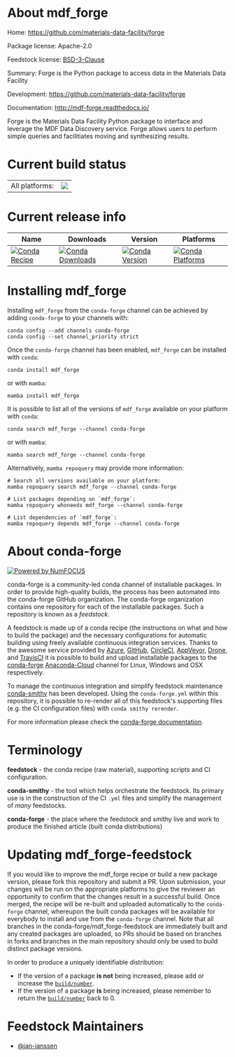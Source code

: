 About mdf_forge
===============

Home: https://github.com/materials-data-facility/forge

Package license: Apache-2.0

Feedstock license: [BSD-3-Clause](https://github.com/conda-forge/mdf_forge-feedstock/blob/main/LICENSE.txt)

Summary: Forge is the Python package to access data in the Materials Data Facility

Development: https://github.com/materials-data-facility/forge

Documentation: http://mdf-forge.readthedocs.io/

Forge is the Materials Data Facility Python package to interface and
leverage the MDF Data Discovery service. Forge allows users to perform
simple queries and facilitiates moving and synthesizing results.


Current build status
====================


<table><tr><td>All platforms:</td>
    <td>
      <a href="https://dev.azure.com/conda-forge/feedstock-builds/_build/latest?definitionId=8134&branchName=main">
        <img src="https://dev.azure.com/conda-forge/feedstock-builds/_apis/build/status/mdf_forge-feedstock?branchName=main">
      </a>
    </td>
  </tr>
</table>

Current release info
====================

| Name | Downloads | Version | Platforms |
| --- | --- | --- | --- |
| [![Conda Recipe](https://img.shields.io/badge/recipe-mdf_forge-green.svg)](https://anaconda.org/conda-forge/mdf_forge) | [![Conda Downloads](https://img.shields.io/conda/dn/conda-forge/mdf_forge.svg)](https://anaconda.org/conda-forge/mdf_forge) | [![Conda Version](https://img.shields.io/conda/vn/conda-forge/mdf_forge.svg)](https://anaconda.org/conda-forge/mdf_forge) | [![Conda Platforms](https://img.shields.io/conda/pn/conda-forge/mdf_forge.svg)](https://anaconda.org/conda-forge/mdf_forge) |

Installing mdf_forge
====================

Installing `mdf_forge` from the `conda-forge` channel can be achieved by adding `conda-forge` to your channels with:

```
conda config --add channels conda-forge
conda config --set channel_priority strict
```

Once the `conda-forge` channel has been enabled, `mdf_forge` can be installed with `conda`:

```
conda install mdf_forge
```

or with `mamba`:

```
mamba install mdf_forge
```

It is possible to list all of the versions of `mdf_forge` available on your platform with `conda`:

```
conda search mdf_forge --channel conda-forge
```

or with `mamba`:

```
mamba search mdf_forge --channel conda-forge
```

Alternatively, `mamba repoquery` may provide more information:

```
# Search all versions available on your platform:
mamba repoquery search mdf_forge --channel conda-forge

# List packages depending on `mdf_forge`:
mamba repoquery whoneeds mdf_forge --channel conda-forge

# List dependencies of `mdf_forge`:
mamba repoquery depends mdf_forge --channel conda-forge
```


About conda-forge
=================

[![Powered by
NumFOCUS](https://img.shields.io/badge/powered%20by-NumFOCUS-orange.svg?style=flat&colorA=E1523D&colorB=007D8A)](https://numfocus.org)

conda-forge is a community-led conda channel of installable packages.
In order to provide high-quality builds, the process has been automated into the
conda-forge GitHub organization. The conda-forge organization contains one repository
for each of the installable packages. Such a repository is known as a *feedstock*.

A feedstock is made up of a conda recipe (the instructions on what and how to build
the package) and the necessary configurations for automatic building using freely
available continuous integration services. Thanks to the awesome service provided by
[Azure](https://azure.microsoft.com/en-us/services/devops/), [GitHub](https://github.com/),
[CircleCI](https://circleci.com/), [AppVeyor](https://www.appveyor.com/),
[Drone](https://cloud.drone.io/welcome), and [TravisCI](https://travis-ci.com/)
it is possible to build and upload installable packages to the
[conda-forge](https://anaconda.org/conda-forge) [Anaconda-Cloud](https://anaconda.org/)
channel for Linux, Windows and OSX respectively.

To manage the continuous integration and simplify feedstock maintenance
[conda-smithy](https://github.com/conda-forge/conda-smithy) has been developed.
Using the ``conda-forge.yml`` within this repository, it is possible to re-render all of
this feedstock's supporting files (e.g. the CI configuration files) with ``conda smithy rerender``.

For more information please check the [conda-forge documentation](https://conda-forge.org/docs/).

Terminology
===========

**feedstock** - the conda recipe (raw material), supporting scripts and CI configuration.

**conda-smithy** - the tool which helps orchestrate the feedstock.
                   Its primary use is in the construction of the CI ``.yml`` files
                   and simplify the management of *many* feedstocks.

**conda-forge** - the place where the feedstock and smithy live and work to
                  produce the finished article (built conda distributions)


Updating mdf_forge-feedstock
============================

If you would like to improve the mdf_forge recipe or build a new
package version, please fork this repository and submit a PR. Upon submission,
your changes will be run on the appropriate platforms to give the reviewer an
opportunity to confirm that the changes result in a successful build. Once
merged, the recipe will be re-built and uploaded automatically to the
`conda-forge` channel, whereupon the built conda packages will be available for
everybody to install and use from the `conda-forge` channel.
Note that all branches in the conda-forge/mdf_forge-feedstock are
immediately built and any created packages are uploaded, so PRs should be based
on branches in forks and branches in the main repository should only be used to
build distinct package versions.

In order to produce a uniquely identifiable distribution:
 * If the version of a package **is not** being increased, please add or increase
   the [``build/number``](https://docs.conda.io/projects/conda-build/en/latest/resources/define-metadata.html#build-number-and-string).
 * If the version of a package **is** being increased, please remember to return
   the [``build/number``](https://docs.conda.io/projects/conda-build/en/latest/resources/define-metadata.html#build-number-and-string)
   back to 0.

Feedstock Maintainers
=====================

* [@jan-janssen](https://github.com/jan-janssen/)

